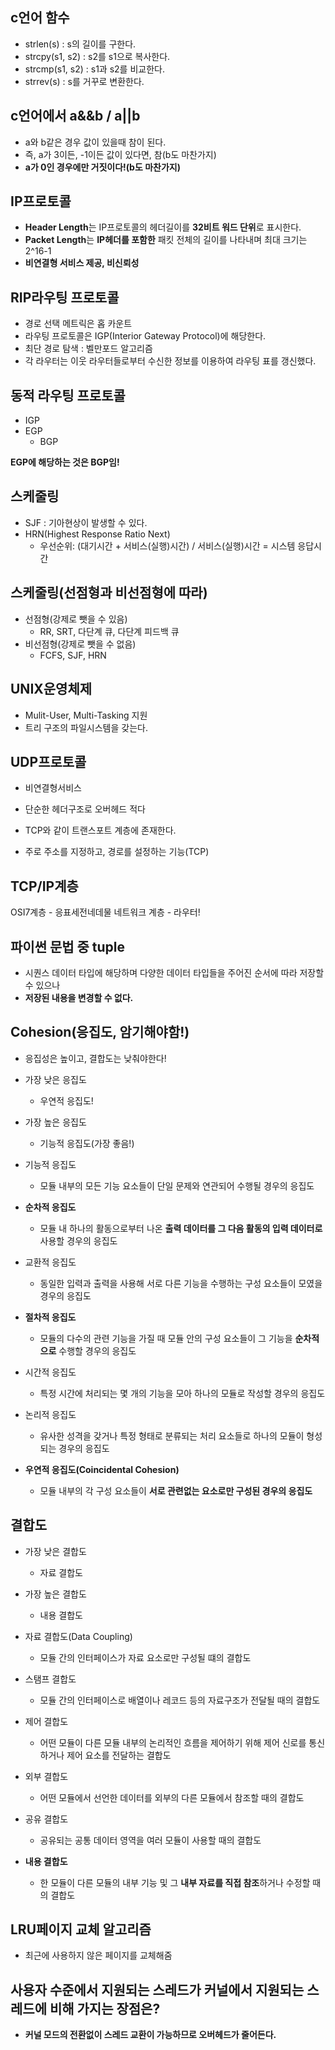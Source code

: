## c언어 함수
- strlen(s) : s의 길이를 구한다.
- strcpy(s1, s2) : s2를 s1으로 복사한다.
- strcmp(s1, s2) : s1과 s2를 비교한다.
- strrev(s) : s를 거꾸로 변환한다.

## c언어에서 a&&b / a||b
- a와 b같은 경우 값이 있을때 참이 된다.
- 즉, a가 3이든, -1이든 값이 있다면, 참(b도 마찬가지)
- **a가 0인 경우에만 거짓이다!(b도 마찬가지)**

## IP프로토콜
- **Header Length**는 IP프로토콜의 헤더길이를 **32비트 워드 단위**로 표시한다.
- **Packet Length**는 **IP헤더를 포함한** 패킷 전체의 길이를 나타내며 최대 크기는 2^16-1
- **비연결형 서비스 제공, 비신뢰성**

## RIP라우팅 프로토콜
- 경로 선택 메트릭은 홉 카운트
- 라우팅 프로토콜은 IGP(Interior Gateway Protocol)에 해당한다.
- 최단 경로 탐색 : 벨만포드 알고리즘
- 각 라우터는 이웃 라우터들로부터 수신한 정보를 이용하여 라우팅 표를 갱신했다.

## 동적 라우팅 프로토콜
- IGP
- EGP
  - BGP

**EGP에 해당하는 것은 BGP임!**

## 스케줄링
- SJF : 기아현상이 발생할 수 있다.
- HRN(Highest Response Ratio Next)
  - 우선순위: (대기시간 + 서비스(실행)시간) / 서비스(실행)시간 = 시스템 응답시간

## 스케줄링(선점형과 비선점형에 따라)
- 선점형(강제로 뺏을 수 있음)
  - RR, SRT, 다단계 큐, 다단계 피드백 큐
- 비선점형(강제로 뺏을 수 없음)
  - FCFS, SJF, HRN

## UNIX운영체제
- Mulit-User, Multi-Tasking 지원
- 트리 구조의 파일시스템을 갖는다.

## UDP프로토콜
- 비연결형서비스
- 단순한 헤더구조로 오버헤드 적다
- TCP와 같이 트랜스포트 계층에 존재한다.

- 주로 주소를 지정하고, 경로를 설정하는 기능(TCP)

## TCP/IP계층
OSI7계층 - 응표세전네데물
네트워크 계층 - 라우터!

## 파이썬 문법 중 tuple
- 시퀀스 데이터 타입에 해당하며 다양한 데이터 타입들을 주어진 순서에 따라 저장할 수 있으나
- **저장된 내용을 변경할 수 없다.**

## Cohesion(응집도, 암기해야함!)
- 응집성은 높이고, 결합도는 낮춰야한다!
- 가장 낮은 응집도 
  - 우연적 응집도!
- 가장 높은 응집도
  - 기능적 응집도(가장 좋음!)

- 기능적 응집도
  - 모듈 내부의 모든 기능 요소들이 단일 문제와 연관되어 수행될 경우의 응집도
- **순차적 응집도**
  - 모듈 내 하나의 활동으로부터 나온 **출력 데이터를 그 다음 활동의 입력 데이터로** 사용할 경우의 응집도
- 교환적 응집도
  - 동일한 입력과 출력을 사용해 서로 다른 기능을 수행하는 구성 요소들이 모였을 경우의 응집도
- **절차적 응집도**
  - 모듈의 다수의 관련 기능을 가질 때 모듈 안의 구성 요소들이 그 기능을 **순차적으로** 수행할 경우의 응집도
- 시간적 응집도
  - 특정 시간에 처리되는 몇 개의 기능을 모아 하나의 모듈로 작성할 경우의 응집도
- 논리적 응집도
  - 유사한 성격을 갖거나 특정 형태로 분류되는 처리 요소들로 하나의 모듈이 형성되는 경우의 응집도
- **우연적 응집도(Coincidental Cohesion)**
  - 모듈 내부의 각 구성 요소들이 **서로 관련없는 요소로만 구성된 경우의 응집도**

## 결합도
- 가장 낮은 결합도 
  - 자료 결합도
- 가장 높은 결합도
  - 내용 결합도

- 자료 결합도(Data Coupling)
  - 모듈 간의 인터페이스가 자료 요소로만 구성될 떄의 결합도
- 스탬프 결합도
  - 모듈 간의 인터페이스로 배열이나 레코드 등의 자료구조가 전달될 때의 결합도
- 제어 결합도
  - 어떤 모듈이 다른 모듈 내부의 논리적인 흐름을 제어하기 위해 제어 신로를 통신하거나 제어 요소를 전달하는 결합도
- 외부 결합도
  - 어떤 모듈에서 선언한 데이터를 외부의 다른 모듈에서 참조할 때의 결합도
- 공유 결합도
  - 공유되는 공통 데이터 영역을 여러 모듈이 사용할 때의 결합도
- **내용 결합도** 
  - 한 모듈이 다른 모듈의 내부 기능 및 그 **내부 자료를 직접 참조**하거나 수정할 때의 결합도

## LRU페이지 교체 알고리즘
- 최근에 사용하지 않은 페이지를 교체해줌

## 사용자 수준에서 지원되는 스레드가 커널에서 지원되는 스레드에 비해 가지는 장점은?
- **커널 모드의 전환없이 스레드 교환이 가능하므로 오버헤드가 줄어든다.**